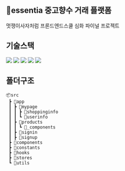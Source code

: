 ## 💝essentia 중고향수 거래 플랫폼

멋쟁이사자처럼 프론드엔드스쿨 심화 파이널 프로젝트

## 기술스택

<span>
  <img src="https://img.shields.io/badge/-React-%2361DAFB?style=for-the-badge&logo=React&logoColor=white">
  <img src="https://img.shields.io/badge/NextJS-000000?style=for-the-badge&logo=nextdotjs&logoColor=white">
  <img src="https://img.shields.io/badge/TypeScript-3178C6?style=for-the-badge&logo=3178C6&logoColor=white">
  <img src="https://img.shields.io/badge/tailwindcss-06B6D4?style=for-the-badge&logo=tailwindcss&logoColor=white">
  <img src="https://img.shields.io/badge/zustand-E00033?style=for-the-badge&logo=zustand&logoColor=white">
</span>

## 폴더구조

```
📦src
 ┣ 📂app
 ┃ ┣ 📂mypage
 ┃ ┃ ┣ 📂shoppinginfo
 ┃ ┃ ┗ 📂userinfo
 ┃ ┣ 📂products
 ┃ ┃ ┗ 📂_components
 ┃ ┣ 📂signin
 ┃ ┣ 📂signup
 ┣ 📂components
 ┣ 📂constants
 ┣ 📂hooks
 ┣ 📂stores
 ┗ 📂utils
```
